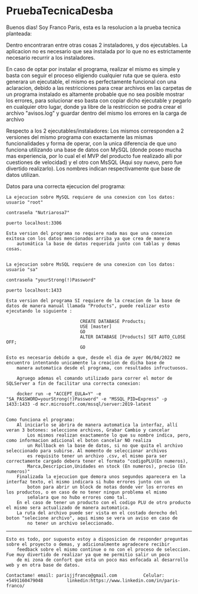 # PruebaTecnicaDesba

Buenos dias! Soy Franco Paris, esta es la resolucion a la prueba tecnica planteada:

Dentro encontraran entre otras cosas 2 instaladores, y dos ejecutables. La aplicacion no es necesario que sea instalada
    por lo que no es estrictamente necesario recurrir a los instaladores. 

En caso de optar por instalar el programa, realizar el mismo es simple y basta con seguir el proceso eligiendo cualquier ruta 
    que se quiera. esto generara un ejecutable, el mismo es perfectamente funcional con una aclaracion, debido a las restricciones
    para crear archivos en las carpetas de un programa instalado es altamente probable que no sea posible mostrar los errores, para
    solucionar eso basta con copiar dicho ejecutable y pegarlo en cualquier otro lugar, donde ya libre de la restriccion se podra
    crear el archivo "avisos.log" y guardar dentro del mismo los errores en la carga de archivo

Respecto a los 2 ejecutables/instaladores:
    Los mismos corresponden a 2 versiones del mismo programa con exactamente las mismas funcionalidades y forma de operar, con la 
    unica diferencia de que uno funciona utilizando una base de datos con MySQL (donde poseo mucha mas experiencia, por lo cual el
    el MVP del producto fue realizado alli por cuestiones de velocidad) y el otro con MsSQL (Aqui soy nuevo, pero fue divertido
    realizarlo). Los nombres indican respectivamente que base de datos utilizan.

Datos para una correcta ejecucion del programa:

    La ejecucion sobre MySQL requiere de una conexion con los datos: usuario "root"
                                                                     contraseña "Nutriarosa7"
                                                                     puerto localhost:3306

    Esta version del programa no requiere nada mas que una conexion exitosa con los datos mencionados arriba ya que crea de manera 
        automática la base de datos requerida junto con tablas y demas cosas.


    La ejecucion sobre MsSQL requiere de una conexion con los datos: usuario "sa"
                                                                     contraseña "yourStrong(!)Password"
                                                                     puerto localhost:1433

    Esta version del programa SI requiere de la creacion de la base de datos de manera manual llamada "Products", puede realizar esto
    ejecutando lo siguiente :

                                CREATE DATABASE Products;
                                USE [master]
                                GO
                                ALTER DATABASE [Products] SET AUTO_CLOSE OFF;
                                GO

    Esto es necesario debido a que, desde el dia de ayer 06/04/2022 me encuentro intentando unicamente la creacion de dicha base de 
        manera automatica desde el programa, con resultados infructuosos.

        Agruego ademas el comando utilizado para correr el motor de SQLServer a fin de facilitar una correcta conexion:

        docker run -e "ACCEPT_EULA=Y" -e "SA_PASSWORD=yourStrong(!)Password" -e "MSSQL_PID=Express" -p 1433:1433 -d mcr.microsoft.com/mssql/server:2019-latest


    Como funciona el programa:
        Al iniciarlo se abrira de manera automatica la interfaz, allí veran 3 botones: seleccione archivos, Grabar Cambio y cancelar
            Los mismos realizan exactamente lo que su nombre indica, pero, como informacion adicional el boton cancelar NO realiza 
            un Rollback en la base de datos, si no que quita el archivo seleccionado para subirse. Al momento de seleccionar archivos
            es requisito tener un archivo .csv, el mismo para ser correctamente cargado debera tener el formato "codigoPLU(En numeros),
            Marca,Descripcion,Unidades en stock (En numeros), precio (En numeros)"
        Finalizada la ejecucion que demora unos segundos aparecera en la interfaz texto, el mismo indicara si hubo errores junto con un
            boton para abrir un block de notas donde ver los errores en los productos, o en caso de no tener ningun problema el mismo 
            señalara que no hubo errores como tal. 
        En el caso de tener un producto con el codigo PLU de otro producto el mismo sera actualizado de manera automatica.
        La ruta del archivo puede ser vista en el costado derecho del boton "selecione archivo", aqui mismo se vera un aviso en caso de
            no tener un archivo seleccionado.

-----------------------------------------------------------------------------------------------------------------------------------------

    Esto es todo, por supuesto estoy a disposicion de responder preguntas sobre el proyecto o demas, y adicionalmente agradecere recibir 
        feedback sobre el mismo continue o no con el proceso de seleccion. Fue muy divertido de realizar ya que me permitio salir un poco
        de mi zona de confort que esta un poco mas enfocada al desarrollo web y en otra base de datos.

    Contactame! email: parisjjfranco@gmail.com          Celular: +5491160479048         linkedin:https://www.linkedin.com/in/paris-franco/

    